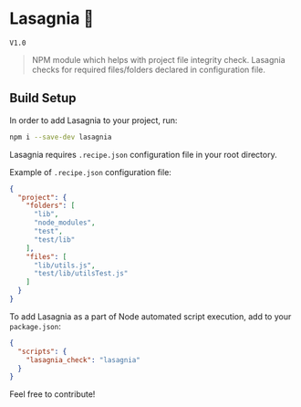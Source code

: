 # Lasagnia 🥧
`V1.0`

> NPM module which helps with project file integrity check. Lasagnia checks for required files/folders declared in configuration file.

## Build Setup

In order to add Lasagnia to your project, run:
``` bash
npm i --save-dev lasagnia
```

Lasagnia requires `.recipe.json` configuration file in your root directory.

Example of `.recipe.json` configuration file:

```json
{
  "project": {
    "folders": [
      "lib",
      "node_modules",
      "test",
      "test/lib"
    ],
    "files": [
      "lib/utils.js",
      "test/lib/utilsTest.js"
    ]
  }
}
```

To add Lasagnia as a part of Node automated script execution, add to your `package.json`:
```json
{
  "scripts": {
    "lasagnia_check": "lasagnia"
  }
}
```

Feel free to contribute!

